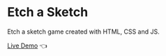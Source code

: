 # Etch a Sketch

Etch a sketch game created with HTML, CSS and JS.

[Live Demo](https://stefanmrvic/etch-a-sketch/) :point_left:
